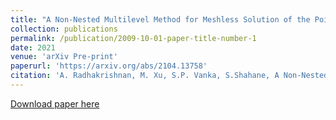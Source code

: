 ```yaml
---
title: "A Non-Nested Multilevel Method for Meshless Solution of the Poisson Equation in Heat Transfer and Fluid Flow"
collection: publications
permalink: /publication/2009-10-01-paper-title-number-1
date: 2021
venue: 'arXiv Pre-print'
paperurl: 'https://arxiv.org/abs/2104.13758'
citation: 'A. Radhakrishnan, M. Xu, S.P. Vanka, S.Shahane, A Non-Nested Multilevel Method for Meshless Solution of the Poisson Equation in Heat Transfer and Fluid Flow arXiv pre-print arXiv:2104.13758 (2021)'
---
```


[Download paper here](https://arxiv.org/abs/2104.13758)

